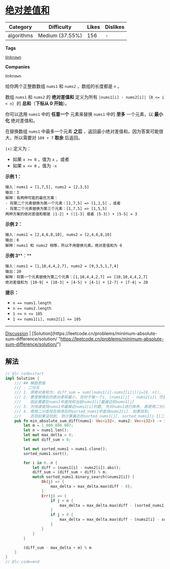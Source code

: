 # [绝对差值和](https://leetcode.cn/problems/minimum-absolute-sum-difference/description/ "https://leetcode.cn/problems/minimum-absolute-sum-difference/description/")

| Category   | Difficulty      | Likes | Dislikes |
| ---------- | --------------- | ----- | -------- |
| algorithms | Medium (37.55%) | 156   | -        |

**Tags**

[`Unknown`](https://leetcode.com/tag/Unknown "https://leetcode.com/tag/Unknown")

**Companies**

`Unknown`

给你两个正整数数组 `nums1` 和 `nums2` ，数组的长度都是 `n` 。

数组 `nums1` 和 `nums2` 的 **绝对差值和** 定义为所有 `|nums1[i] - nums2[i]|`（`0 <= i < n`）的 **总和**（**下标从 0 开始**）。

你可以选用 `nums1` 中的 **任意一个** 元素来替换 `nums1` 中的 **至多** 一个元素，以 **最小化** 绝对差值和。

在替换数组 `nums1` 中最多一个元素 **之后** ，返回最小绝对差值和。因为答案可能很大，所以需要对 `109 + 7` **取余** 后返回。

`|x|` 定义为：

- 如果 `x >= 0` ，值为 `x` ，或者
- 如果 `x <= 0` ，值为 `-x`

**示例 1：**

```
输入：nums1 = [1,7,5], nums2 = [2,3,5]
输出：3
解释：有两种可能的最优方案：
- 将第二个元素替换为第一个元素：[1,7,5] => [1,1,5] ，或者
- 将第二个元素替换为第三个元素：[1,7,5] => [1,5,5]
两种方案的绝对差值和都是 |1-2| + (|1-3| 或者 |5-3|) + |5-5| = 3
```

**示例 2：**

```
输入：nums1 = [2,4,6,8,10], nums2 = [2,4,6,8,10]
输出：0
解释：nums1 和 nums2 相等，所以不用替换元素。绝对差值和为 0
```

**示例 3****：**

```
输入：nums1 = [1,10,4,4,2,7], nums2 = [9,3,5,1,7,4]
输出：20
解释：将第一个元素替换为第二个元素：[1,10,4,4,2,7] => [10,10,4,4,2,7]
绝对差值和为 |10-9| + |10-3| + |4-5| + |4-1| + |2-7| + |7-4| = 20
```

**提示：**

- `n == nums1.length`
- `n == nums2.length`
- `1 <= n <= 105`
- `1 <= nums1[i], nums2[i] <= 105`

---

[Discussion](https://leetcode.cn/problems/minimum-absolute-sum-difference/comments/ "https://leetcode.cn/problems/minimum-absolute-sum-difference/comments/") | [Solution](https://leetcode.cn/problems/minimum-absolute-sum-difference/solution/ "https://leetcode.cn/problems/minimum-absolute-sum-difference/solution/")

## 解法

```rust
// @lc code=start
impl Solution {
    /// ## 解题思路
    /// - 二分法
    /// 1. 原绝对差和为: diff_sum = sum(|nums1[i]-nums2[i]|)(i=[0..n]),
    /// 2. 要使替换后的绝对差和最小, 则对于每一个i, |nums1[j] - nums2[i]| 尽量小,
    ///    因此需要在nums1中查找和当前nums2[i]最接近的nums1[j]
    /// 3. 为快速查找nums1中最接近nums2[i]的数, 先对nums1进行排序, 再使用二分法快速查找j;
    /// 4. 使用二分查找在排序后的sorted_nums1中查找nums2[i]. 如果找到,
    ///    否则如果没找到, 则计算最近的sorted_nums1[j], sorted_nums1[j-1]二者中最接近nums2[i]的那个;
    pub fn min_absolute_sum_diff(nums1: Vec<i32>, nums2: Vec<i32>) -> i32 {
        let m = 1_000_000_007;
        let n = nums1.len();
        let mut max_delta = 0;
        let mut diff_sum = 0;

        let mut sorted_nums1 = nums1.clone();
        sorted_nums1.sort();

        for i in 0..n {
            let diff = (nums1[i] - nums2[i]).abs();
            diff_sum = (diff_sum + diff) % m;
            match sorted_nums1.binary_search(&nums2[i]) {
                Ok(j) => {
                    max_delta = max_delta.max(diff - 0);
                }
                Err(j) => {
                    if j < n {
                        max_delta = max_delta.max(diff - (sorted_nums1[j] - nums2[i]));
                    }
                    if j > 0 {
                        max_delta = max_delta.max(diff - (nums2[i] - sorted_nums1[j - 1]));
                    }
                }
            }
        }

        (diff_sum - max_delta + m) % m
    }
}
// @lc code=end
```
